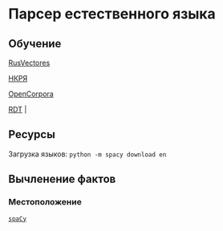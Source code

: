 # Парсер естественного языка
## Обучение
[RusVectores](http://rusvectores.org/ru/calculator/)

[НКРЯ](http://www.ruscorpora.ru/)

[OpenCorpora](http://opencorpora.org/?page=downloads)

[RDT](https://nlpub.ru/Russian_Distributional_Thesaurus) |

## Ресурсы
Загрузка языков: ``` python -m spacy download en ```

## Вычленение фактов
### Местоположение
[``` spaСy ```](https://spacy.io/)